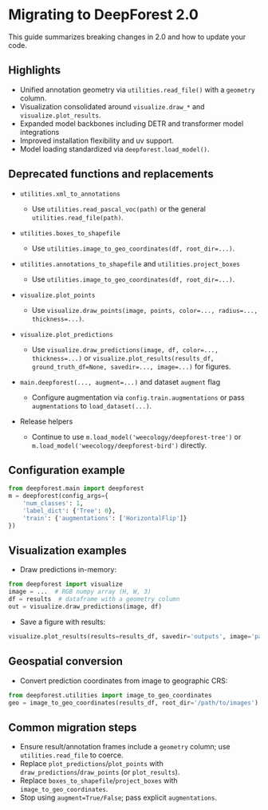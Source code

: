 # Migrating to DeepForest 2.0

This guide summarizes breaking changes in 2.0 and how to update your code.

## Highlights
- Unified annotation geometry via `utilities.read_file()` with a `geometry` column.
- Visualization consolidated around `visualize.draw_*` and `visualize.plot_results`.
- Expanded model backbones including DETR and transformer model integrations
- Improved installation flexibility and uv support. 
- Model loading standardized via `deepforest.load_model()`.

## Deprecated functions and replacements

- `utilities.xml_to_annotations`
  - Use `utilities.read_pascal_voc(path)` or the general `utilities.read_file(path)`.

- `utilities.boxes_to_shapefile`
  - Use `utilities.image_to_geo_coordinates(df, root_dir=...)`.

- `utilities.annotations_to_shapefile` and `utilities.project_boxes`
  - Use `utilities.image_to_geo_coordinates(df, root_dir=...)`.

- `visualize.plot_points`
  - Use `visualize.draw_points(image, points, color=..., radius=..., thickness=...)`.

- `visualize.plot_predictions`
  - Use `visualize.draw_predictions(image, df, color=..., thickness=...)` or
    `visualize.plot_results(results_df, ground_truth_df=None, savedir=..., image=...)` for figures.

- `main.deepforest(..., augment=...)` and dataset `augment` flag
  - Configure augmentation via `config.train.augmentations` or pass `augmentations` to `load_dataset(...)`.

- Release helpers
  - Continue to use `m.load_model('weecology/deepforest-tree')` or
    `m.load_model('weecology/deepforest-bird')` directly.

## Configuration example

```python
from deepforest.main import deepforest
m = deepforest(config_args={
    'num_classes': 1,
    'label_dict': {'Tree': 0},
    'train': {'augmentations': ['HorizontalFlip']}
})
```

## Visualization examples

- Draw predictions in-memory:
```python
from deepforest import visualize
image = ...  # RGB numpy array (H, W, 3)
df = results  # dataframe with a geometry column
out = visualize.draw_predictions(image, df)
```

- Save a figure with results:
```python
visualize.plot_results(results=results_df, savedir='outputs', image='path/to/image.tif')
```

## Geospatial conversion

- Convert prediction coordinates from image to geographic CRS:
```python
from deepforest.utilities import image_to_geo_coordinates
geo = image_to_geo_coordinates(results_df, root_dir='/path/to/images')
```

## Common migration steps

- Ensure result/annotation frames include a `geometry` column; use `utilities.read_file` to coerce.
- Replace `plot_predictions`/`plot_points` with `draw_predictions`/`draw_points` (or `plot_results`).
- Replace `boxes_to_shapefile`/`project_boxes` with `image_to_geo_coordinates`.
- Stop using `augment=True/False`; pass explicit `augmentations`.